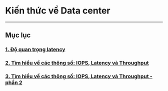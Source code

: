 # Kiến thức về Data center
---
## Mục lục
### [1. Độ quan trọng latency](docs/latency.md)
### [2. Tìm hiểu về các thông số: IOPS, Latency và Throughput](docs/iops-latency-throughput.md)
### [3. Tìm hiểu về các thông số: IOPS, Latency và Throughput - phần 2](docs/iops-latency-throughput-2.md)
